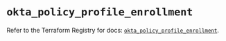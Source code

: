 # `okta_policy_profile_enrollment`

Refer to the Terraform Registry for docs: [`okta_policy_profile_enrollment`](https://registry.terraform.io/providers/okta/okta/4.14.1/docs/resources/policy_profile_enrollment).

